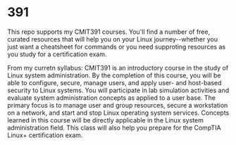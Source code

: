 # 391
This repo supports my CMIT391 courses. You'll find a number of free, curated resources that will help you on your Linux journey--whether you just want a cheatsheet for commands or you need supproting resources as you study for a certification exam.

From my curretn syllabus: CMIT391 is an introductory course in the study of Linux system administration. By the completion of this course, you will be able to configure, secure, manage users, and apply user- and host-based security to Linux systems. You will participate in lab simulation activities and evaluate system administration concepts as applied to a user base. The primary focus is to manage user and group resources, secure a workstation on a network, and start and stop Linux operating system services. Concepts learned in this course will be directly applicable in the Linux system administration field. This class will also help you prepare for the CompTIA Linux+ certification exam.
